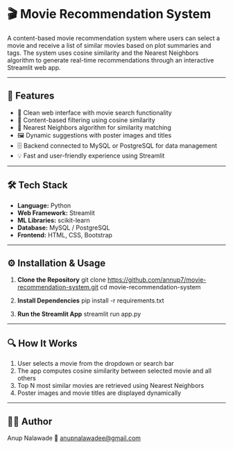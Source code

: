 # 🎬 Movie Recommendation System

A content-based movie recommendation system where users can select a movie and receive a list of similar movies based on plot summaries and tags. The system uses cosine similarity and the Nearest Neighbors algorithm to generate real-time recommendations through an interactive Streamlit web app.

---

## 🚀 Features

- 🔎 Clean web interface with movie search functionality
- 🎯 Content-based filtering using cosine similarity
- 🧠 Nearest Neighbors algorithm for similarity matching
- 🖼️ Dynamic suggestions with poster images and titles
- 🗄️ Backend connected to MySQL or PostgreSQL for data management
- 💡 Fast and user-friendly experience using Streamlit

---

## 🛠️ Tech Stack

- **Language:** Python  
- **Web Framework:** Streamlit  
- **ML Libraries:** scikit-learn  
- **Database:** MySQL / PostgreSQL  
- **Frontend:** HTML, CSS, Bootstrap

---

## ⚙️ Installation & Usage

1. **Clone the Repository**
git clone https://github.com/annup7/movie-recommendation-system.git
cd movie-recommendation-system

2. **Install Dependencies**
pip install -r requirements.txt

3. **Run the Streamlit App**
streamlit run app.py

---

## 🔍 How It Works

1. User selects a movie from the dropdown or search bar
2. The app computes cosine similarity between selected movie and all others
3. Top N most similar movies are retrieved using Nearest Neighbors
4. Poster images and movie titles are displayed dynamically

---

## 👨‍💻 Author
Anup Nalawade
📧 anupnalawadee@gmail.com
